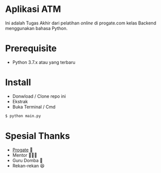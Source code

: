# Aplikasi ATM
Ini adalah Tugas Akhir dari pelatihan *online* di progate.com kelas Backend menggunakan bahasa Python.

# Prerequisite
- Python 3.7.x atau yang terbaru

# Install
- Donwload / Clone repo ini
- Ekstrak
- Buka Terminal / Cmd

```bash
$ python main.py
```

# Spesial Thanks
- [Progate](https://progate.com) 🏫
- Mentor 👨🏻‍💻
- Guru Domba 🐑
- Rekan-rekan 😆
